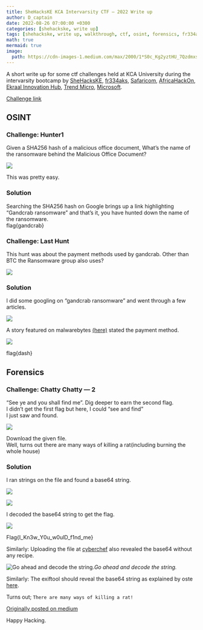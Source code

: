 ```yaml
---
title: SheHacksKE KCA Intervarsity CTF — 2022 Write up
author: D_captain
date: 2022-08-26 07:00:00 +0300
categories: [shehackske, write up]
tags: [shehackske, write up, walkthrough, ctf, osint, forensics, fr334aks, safaricom, africahackon, ekraal, trendmicro,microsoft, ransomware, gandcrab, base64, cyberchef, d_captain]
math: true
mermaid: true
image:
  path: https://cdn-images-1.medium.com/max/2000/1*S0c_Kg2yztHU_7QzdmxsMw.png
---
```


A short write up for some ctf challenges held at KCA University during the intervarsity bootcamp by [SheHacksKE](https://www.shehackske.com/), [fr334aks](https://fr334aks.github.io/), [Safaricom](https://www.safaricom.co.ke/), [AfricaHackOn](https://africahackon.com/), [Ekraal Innovation Hub](https://ekraal.org/), [Trend Micro](https://www.trendmicro.com/en_za/business.html), [Microsoft](https://www.microsoft.com/en-us/).

[Challenge link](https://kca.ciphercode.dev/)

## OSINT
### Challenge: Hunter1

Given a SHA256 hash of a malicious office document,
What’s the name of the ransomware behind the Malicious Office Document?

![](https://cdn-images-1.medium.com/max/2000/1*q8uUj_15V677nDChFy1mcA.png)

This was pretty easy.

### Solution

Searching the SHA256 hash on Google brings up a link highlighting “Gandcrab ransomware” and that’s it, you have hunted down the name of the ransomware.  
flag{gandcrab}

### Challenge: Last Hunt

This hunt was about the payment methods used by gandcrab.
Other than BTC the Ransomware group also uses?

![](https://cdn-images-1.medium.com/max/2000/1*ZJ1-g4-Pxs5B0PAbUAhwUw.png)

### Solution

I did some googling on “gandcrab ransomware” and went through a few articles.

![](https://cdn-images-1.medium.com/max/2000/1*Wu7edNSyipaTSKP5il3epA.png)

A story featured on malwarebytes [(here)](https://www.malwarebytes.com/gandcrab) stated the payment method.

![](https://cdn-images-1.medium.com/max/2040/1*zNyQ5DDRDlPv908jxuDlPA.png)

flag{dash}


## Forensics
### Challenge: Chatty Chatty — 2

“See ye and you shall find me”. Dig deeper to earn the second flag.  
I didn’t get the first flag but here, I could “see and find”  
I just saw and found.

![](https://cdn-images-1.medium.com/max/2000/1*7TLw6eHDumUxoovpMBztWw.png)

Download the given file.  
Well, turns out there are many ways of killing a rat(including burning the whole house)

### Solution

I ran strings on the file and found a base64 string.

![](https://cdn-images-1.medium.com/max/2000/1*GHYDRC3A-LNJ6G1Eq-95bg.png)

![](https://cdn-images-1.medium.com/max/2000/1*HnJD5_AZfF04r2MQQzhNag.png)

I decoded the base64 string to get the flag.

![](https://cdn-images-1.medium.com/max/2000/1*xyVYIdzOd3uGoityyVuFgQ.png)

Flag{I_Kn3w_Y0u_w0ulD_f1nd_me}

Similarly:
Uploading the file at [cyberchef](https://gchq.github.io/CyberChef/) also revealed the base64 without any recipe.

![Go ahead and decode the string.](https://cdn-images-1.medium.com/max/2712/1*Hh81xDWr9XZ0uRJfEms3cA.png)*Go ahead and decode the string.*

Similarly:
The exiftool should reveal the base64 string as explained by oste [here](https://05t3.github.io/posts/SheHacksInterUniCTF/).

Turns out; `There are many ways of killing a rat!`

[Originally posted on medium](https://d-captain.medium.com/shehackske-kca-intervarsity-ctf-2022-write-up-742226eb18f3)

Happy Hacking.
